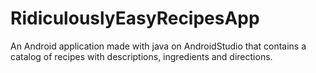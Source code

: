 # RidiculouslyEasyRecipesApp
An Android application made with java on AndroidStudio that contains a catalog of recipes with descriptions, ingredients and directions.
